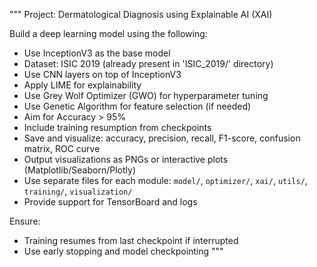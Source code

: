 """
Project: Dermatological Diagnosis using Explainable AI (XAI)

Build a deep learning model using the following:
- Use InceptionV3 as the base model
- Dataset: ISIC 2019 (already present in 'ISIC_2019/' directory)
- Use CNN layers on top of InceptionV3
- Apply LIME for explainability
- Use Grey Wolf Optimizer (GWO) for hyperparameter tuning
- Use Genetic Algorithm for feature selection (if needed)
- Aim for Accuracy > 95%
- Include training resumption from checkpoints
- Save and visualize: accuracy, precision, recall, F1-score, confusion matrix, ROC curve
- Output visualizations as PNGs or interactive plots (Matplotlib/Seaborn/Plotly)
- Use separate files for each module: `model/`, `optimizer/`, `xai/`, `utils/`, `training/`, `visualization/`
- Provide support for TensorBoard and logs

Ensure:
- Training resumes from last checkpoint if interrupted
- Use early stopping and model checkpointing
"""
 